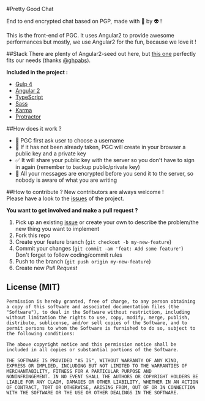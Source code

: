 #Pretty Good Chat

End to end encrypted chat based on PGP, made with :green_heart: by :alien: !

This is the front-end of PGC. It uses Angular2 to provide awesome performances but mostly, we use Angular2 for the fun, because we love it !

##Stack
There are plenty of Angular2-seed out here, but [this one](https://github.com/ghpabs/angular2-seed) perfectly fits our needs (thanks [@ghpabs](https://github.com/ghpabs)).

**Included in the project :**
- [Gulp 4](http://gulpjs.com/)
- [Angular 2](https://angular.io/)
- [TypeScript](http://www.typescriptlang.org/)
- [Sass](http://sass-lang.com/)
- [Karma](http://karma-runner.github.io/)
- [Protractor](http://www.protractortest.org/)

##How does it work ?
- :boy: PGC first ask user to choose a username
- :key: If it has not been already taken, PGC will create in your browser a public key and a private key
- :white_check_mark: It will share your public key with the server so you don't have to sign in again (remember to backup public/private key)
- :closed_lock_with_key: All your messages are encrypted before you send it to the server, so nobody is aware of what you are writing

##How to contribute ?
New contributors are always welcome !  
Please have a look to the [issues](https://github.com/pretty-good-chat/pretty-good-chat-web/issues) of the project.

**You want to get involved and make a pull request ?**
1. Pick up an existing [issue](https://github.com/pretty-good-chat/pretty-good-chat-web/issues) or create your own to describe the problem/the new thing you want to implement
2. Fork this repo
3. Create your feature branch (`git checkout -b my-new-feature`)
4. Commit your changes (`git commit -am 'feat: Add some feature'`)  
Don't forget to follow coding/commit rules
5. Push to the branch (`git push origin my-new-feature`)
6. Create new *Pull Request*


## License (MIT)

```
Permission is hereby granted, free of charge, to any person obtaining
a copy of this software and associated documentation files (the
"Software"), to deal in the Software without restriction, including
without limitation the rights to use, copy, modify, merge, publish,
distribute, sublicense, and/or sell copies of the Software, and to
permit persons to whom the Software is furnished to do so, subject to
the following conditions:

The above copyright notice and this permission notice shall be
included in all copies or substantial portions of the Software.

THE SOFTWARE IS PROVIDED "AS IS", WITHOUT WARRANTY OF ANY KIND,
EXPRESS OR IMPLIED, INCLUDING BUT NOT LIMITED TO THE WARRANTIES OF
MERCHANTABILITY, FITNESS FOR A PARTICULAR PURPOSE AND
NONINFRINGEMENT. IN NO EVENT SHALL THE AUTHORS OR COPYRIGHT HOLDERS BE
LIABLE FOR ANY CLAIM, DAMAGES OR OTHER LIABILITY, WHETHER IN AN ACTION
OF CONTRACT, TORT OR OTHERWISE, ARISING FROM, OUT OF OR IN CONNECTION
WITH THE SOFTWARE OR THE USE OR OTHER DEALINGS IN THE SOFTWARE.
```